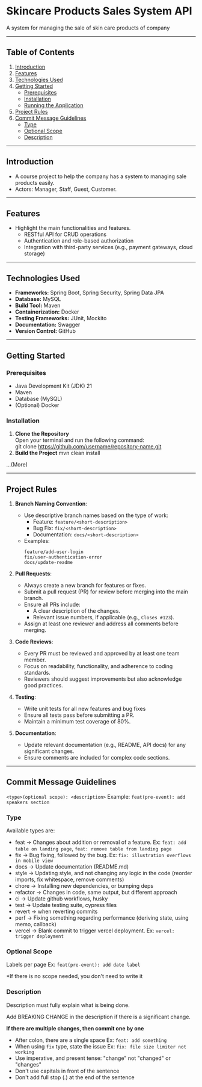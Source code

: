 # Skincare Products Sales System API

A system for managing the sale of skin care products of company

---

## Table of Contents
1. [Introduction](#introduction)
2. [Features](#features)
3. [Technologies Used](#technologies-used)
4. [Getting Started](#getting-started)
   - [Prerequisites](#prerequisites)
   - [Installation](#installation)
   - [Running the Application](#running-the-application)
5. [Project Rules](#project-rules)
6. [Commit Message Guidelines](#commit-message-guidelines)
   - [Type](#type)
   - [Optional Scope](#optional-scope)
   - [Description](#description)



---

## Introduction
- A course project to help the company has a system to managing sale products easily.
- Actors: Manager, Staff, Guest, Customer.

---

## Features
- Highlight the main functionalities and features.
  - RESTful API for CRUD operations
  - Authentication and role-based authorization
  - Integration with third-party services (e.g., payment gateways, cloud storage)

---

## Technologies Used
- **Frameworks:** Spring Boot, Spring Security, Spring Data JPA
- **Database:** MySQL
- **Build Tool:** Maven
- **Containerization:** Docker
- **Testing Frameworks:** JUnit, Mockito
- **Documentation:** Swagger
- **Version Control:** GitHub

---

## Getting Started

### Prerequisites
- Java Development Kit (JDK) 21
- Maven
- Database (MySQL)
- (Optional) Docker

### Installation
1. **Clone the Repository**  
   Open your terminal and run the following command:  
   git clone https://github.com/username/repository-name.git
2. **Build the Project**
   mvn clean install
   
...(More)

---


## Project Rules
1. **Branch Naming Convention**:
   - Use descriptive branch names based on the type of work:
     - Feature: `feature/<short-description>`
     - Bug Fix: `fix/<short-description>`
     - Documentation: `docs/<short-description>`
   - Examples:
     ```text
     feature/add-user-login
     fix/user-authentication-error
     docs/update-readme
     ```

2. **Pull Requests**:
   - Always create a new branch for features or fixes.
   - Submit a pull request (PR) for review before merging into the main branch.
   - Ensure all PRs include:
     - A clear description of the changes.
     - Relevant issue numbers, if applicable (e.g., `Closes #123`).
   - Assign at least one reviewer and address all comments before merging.

3. **Code Reviews**:
   - Every PR must be reviewed and approved by at least one team member.
   - Focus on readability, functionality, and adherence to coding standards.
   - Reviewers should suggest improvements but also acknowledge good practices.

4. **Testing**:
   - Write unit tests for all new features and bug fixes
   - Ensure all tests pass before submitting a PR.
   - Maintain a minimum test coverage of 80%.
5. **Documentation**:
   - Update relevant documentation (e.g., README, API docs) for any significant changes.
   - Ensure comments are included for complex code sections.


---


## Commit Message Guidelines
`<type>(optional scope): <description>`
Example: `feat(pre-event): add speakers section`
 
### Type
 
Available types are:
 
- feat → Changes about addition or removal of a feature. Ex: `feat: add table on landing page`, `feat: remove table from landing page`
- fix → Bug fixing, followed by the bug. Ex: `fix: illustration overflows in mobile view`
- docs → Update documentation (README.md)
- style → Updating style, and not changing any logic in the code (reorder imports, fix whitespace, remove comments)
- chore → Installing new dependencies, or bumping deps
- refactor → Changes in code, same output, but different approach
- ci → Update github workflows, husky
- test → Update testing suite, cypress files
- revert → when reverting commits
- perf → Fixing something regarding performance (deriving state, using memo, callback)
- vercel → Blank commit to trigger vercel deployment. Ex: `vercel: trigger deployment`
 
### Optional Scope
 
Labels per page Ex: `feat(pre-event): add date label`
 
\*If there is no scope needed, you don't need to write it

### Description
 
Description must fully explain what is being done.
 
Add BREAKING CHANGE in the description if there is a significant change.
 
**If there are multiple changes, then commit one by one**
 
- After colon, there are a single space Ex: `feat: add something`
- When using `fix` type, state the issue Ex: `fix: file size limiter not working`
- Use imperative, and present tense: "change" not "changed" or "changes"
- Don't use capitals in front of the sentence
- Don't add full stop (.) at the end of the sentence